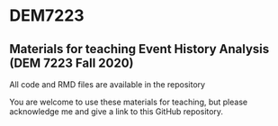 # DEM7223

## Materials for teaching Event History Analysis (DEM 7223 Fall 2020)

All code and RMD files are available in the repository

You are welcome to use these materials for teaching, but please acknowledge me and give a link to this GitHub repository.